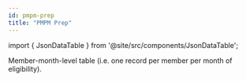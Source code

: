 ```yaml
---
id: pmpm-prep
title: "PMPM Prep"
---
```


import { JsonDataTable } from '@site/src/components/JsonDataTable';

Member-month-level table (i.e. one record per member per month of eligibility).

<JsonDataTable jsonPath="nodes.model\.the_tuva_project\.pmpm__pmpm_prep.columns" />